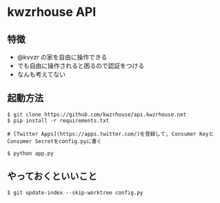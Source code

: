 # kwzrhouse API

## 特徴
- @kvvzr の家を自由に操作できる
- でも自由に操作されると困るので認証をつける
- なんも考えてない

## 起動方法

```
$ git clone https://github.com/kwzrhouse/api.kwzrhouse.net
$ pip install -r requirements.txt

# [Twitter Apps](https://apps.twitter.com/)を登録して, Consumer KeyとConsumer Secretをconfig.pyに書く

$ python app.py
```

## やっておくといいこと

```
$ git update-index --skip-worktree config.py
```
